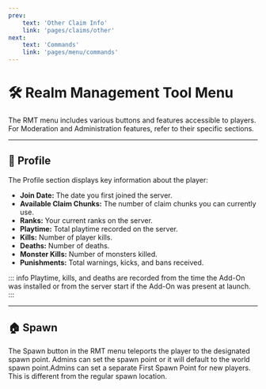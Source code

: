 ```yaml
---
prev: 
    text: 'Other Claim Info'
    link: 'pages/claims/other'
next: 
    text: 'Commands'
    link: 'pages/menu/commands'
---
```



# 🛠️ Realm Management Tool Menu

The RMT menu includes various buttons and features accessible to players. For Moderation and Administration features, refer to their specific sections.

---

## 👤 Profile

The Profile section displays key information about the player:

- **Join Date:** The date you first joined the server.
- **Available Claim Chunks:** The number of claim chunks you can currently use.
- **Ranks:** Your current ranks on the server.
- **Playtime:** Total playtime recorded on the server.
- **Kills:** Number of player kills.
- **Deaths:** Number of deaths.
- **Monster Kills:** Number of monsters killed.
- **Punishments:** Total warnings, kicks, and bans received.

::: info
Playtime, kills, and deaths are recorded from the time the Add-On was installed or from the server start if the Add-On was present at launch.
:::

---

## 🏠 Spawn

The Spawn button in the RMT menu teleports the player to the designated spawn point. Admins can set the spawn point or it will default to the world spawn point.Admins can set a separate First Spawn Point for new players. This is different from the regular spawn location.
